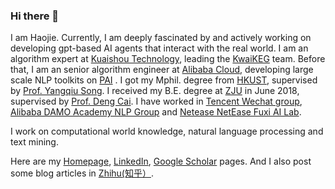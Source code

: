 ### Hi there 👋

I am Haojie. Currently, I am deeply fascinated by and actively working on developing gpt-based AI agents that interact with the real world. I am an algorithm expert at [Kuaishou Technology](https://www.kuaishou.com/), leading the [KwaiKEG](https://github.com/KwaiKEG) team. Before that, I am an senior algorithm engineer at [Alibaba Cloud](https://www.alibabacloud.com/), developing large scale NLP toolkits on [PAI](https://www.alibabacloud.com/product/machine-learning?spm=a2c65.11461447.0.0.25e81730czH1UY) . I got my Mphil. degree from [HKUST](http://www.ust.hk/), supervised by [Prof. Yangqiu Song](https://www.cse.ust.hk/~yqsong/). I received my B.E. degree at [ZJU](http://www.cs.zju.edu.cn/) in June 2018, supervised by [Prof. Deng Cai](http://dengcai.zjulearning.org:8081/). I have worked in [Tencent Wechat group](https://weixin.qq.com/), [Alibaba DAMO Academy NLP Group](https://damo.alibaba.com/labs/language-technology/) and [Netease NetEase Fuxi AI Lab](https://fuxi.163.com/).

I work on computational world knowledge, natural language processing and text mining.

Here are my [Homepage](https://scarletpan.github.io/about/), [LinkedIn](https://www.linkedin.com/in/haojie-pan-767612245/), [Google Scholar](https://scholar.google.com/citations?user=2NehWz0AAAAJ&hl=en) pages. And I also post some blog articles in [Zhihu(知乎）](https://www.zhihu.com/people/scarlet-pan).



